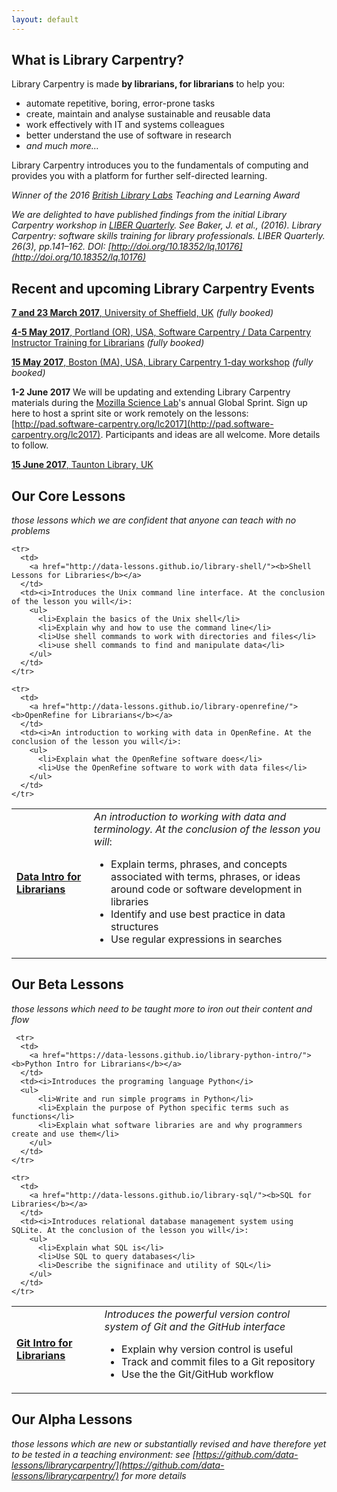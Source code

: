 ```yaml
---
layout: default
---
```


What is Library Carpentry?
--------------------------

Library Carpentry is made **by librarians, for librarians** to help
you:

- automate repetitive, boring, error-prone tasks
- create, maintain and analyse sustainable and reusable data
- work effectively with IT and systems colleagues
- better understand the use of software in research
- *and much more…*

Library Carpentry introduces you to the fundamentals of computing and provides you with a platform for further self-directed learning.

*Winner of the 2016 [British Library Labs](http://labs.bl.uk/British+Library+Labs+Awards) Teaching and Learning Award*

*We are delighted to have published findings from the initial Library Carpentry workshop in [LIBER Quarterly](http://doi.org/10.18352/lq.10176). See Baker, J. et al., (2016). Library Carpentry: software skills training for library professionals. LIBER Quarterly. 26(3), pp.141–162. DOI: [http://doi.org/10.18352/lq.10176](http://doi.org/10.18352/lq.10176)*

Recent and upcoming Library Carpentry Events
-----------

[**7 and 23 March 2017**, University of Sheffield, UK](https://jezcope.github.io/2017-03-07-sheffield-lc/) *(fully booked)*

[**4-5 May 2017**, Portland (OR), USA, Software Carpentry / Data Carpentry Instructor Training for Librarians](https://datapub.cdlib.org/2016/12/08/announcing-instructor-training-for-librarians/) *(fully booked)*

[**15 May 2017**, Boston (MA), USA, Library Carpentry 1-day workshop](https://weaverbel.github.io/2017-05-11-lc-boston/) *(fully booked)*

**1-2 June 2017** We will be updating and extending Library Carpentry materials during the [Mozilla Science Lab](https://science.mozilla.org/programs/events/global-sprint-2017)'s annual Global Sprint. Sign up here to host a sprint site or work remotely on the lessons: [http://pad.software-carpentry.org/lc2017](http://pad.software-carpentry.org/lc2017). Participants and ideas are all welcome. More details to follow.

[**15 June 2017**, Taunton Library, UK](https://www.eventbrite.co.uk/e/library-carpentry-south-west-tickets-32938061629)

Our Core Lessons
-----------

*those lessons which we are confident that anyone can teach with no problems*

<table>
  <tbody>
    <tr>
      <td>
        <a href="https://data-lessons.github.io/library-data-intro/"><b>Data Intro for Librarians</b></a>
      </td>
      <td><i>An introduction to working with data and terminology. At the conclusion of the lesson you will</i>:
        <ul>
          <li>Explain terms, phrases, and concepts associated with terms, phrases, or ideas around code or software development in libraries</li>
          <li>Identify and use best practice in data structures</li>
          <li>Use regular expressions in searches</li>
        </ul>
      </td>
    </tr>

    <tr>
      <td>
        <a href="http://data-lessons.github.io/library-shell/"><b>Shell Lessons for Libraries</b></a>
      </td>
      <td><i>Introduces the Unix command line interface. At the conclusion of the lesson you will</i>:
        <ul>
          <li>Explain the basics of the Unix shell</li>
          <li>Explain why and how to use the command line</li>
          <li>Use shell commands to work with directories and files</li>
          <li>use shell commands to find and manipulate data</li>
        </ul>
      </td>
    </tr>

    <tr>
      <td>
        <a href="http://data-lessons.github.io/library-openrefine/"><b>OpenRefine for Librarians</b></a>
      </td>
      <td><i>An introduction to working with data in OpenRefine. At the conclusion of the lesson you will</i>:
        <ul>
          <li>Explain what the OpenRefine software does</li>
          <li>Use the OpenRefine software to work with data files</li>
        </ul>
      </td>
    </tr>

  </tbody>
</table>

Our Beta Lessons
-----------

*those lessons which need to be taught more to iron out their content and flow*

<table>
  <tbody>
    <tr>
      <td>
        <a href="http://data-lessons.github.io/library-git/"><b>Git Intro for Librarians</b></a>
      </td>
      <td><i>Introduces the powerful version control system of Git and the GitHub interface</i>
      <ul>
          <li>Explain why version control is useful</li>
          <li>Track and commit files to a Git repository</li>
          <li>Use the the Git/GitHub workflow</li>
        </ul>
      </td>
    </tr>
    
     <tr>
      <td>
        <a href="https://data-lessons.github.io/library-python-intro/"><b>Python Intro for Librarians</b></a>
      </td>
      <td><i>Introduces the programing language Python</i>
      <ul>
          <li>Write and run simple programs in Python</li>
          <li>Explain the purpose of Python specific terms such as functions</li>
          <li>Explain what software libraries are and why programmers create and use them</li>
        </ul>
      </td>
    </tr>

    <tr>
      <td>
        <a href="http://data-lessons.github.io/library-sql/"><b>SQL for Libraries</b></a>
      </td>
      <td><i>Introduces relational database management system using SQLite. At the conclusion of the lesson you will</i>:
        <ul>
          <li>Explain what SQL is</li>
          <li>Use SQL to query databases</li>
          <li>Describe the signifinace and utility of SQL</li>
        </ul>
      </td>
    </tr>

  </tbody>
</table>

Our Alpha Lessons
-----------

*those lessons which are new or substantially revised and have therefore yet to be tested in a teaching environment: see [https://github.com/data-lessons/librarycarpentry/](https://github.com/data-lessons/librarycarpentry/) for more details*
